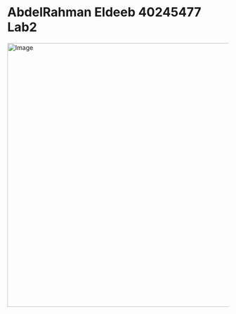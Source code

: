 # AbdelRahman Eldeeb 40245477 Lab2
<img src="https://github.com/user-attachments/assets/6818f649-757b-4ae2-b972-aa7f7b070cbc" alt="Image" width="600"/>

